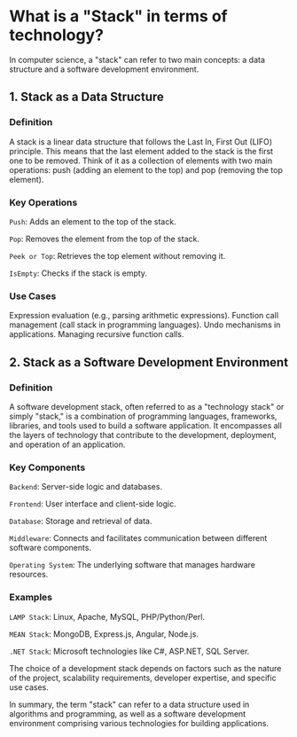 # What is a "Stack" in terms of technology?

In computer science, a "stack" can refer to two main concepts: a data structure and a software development environment.

## 1. Stack as a Data Structure

### Definition

A stack is a linear data structure that follows the Last In, First Out (LIFO) principle. This means that the last element added to the stack is the first one to be removed. Think of it as a collection of elements with two main operations: push (adding an element to the top) and pop (removing the top element).

### Key Operations

`Push`: Adds an element to the top of the stack.

`Pop`: Removes the element from the top of the stack.

`Peek or Top`: Retrieves the top element without removing it.

`IsEmpty`: Checks if the stack is empty.

### Use Cases

Expression evaluation (e.g., parsing arithmetic expressions).
Function call management (call stack in programming languages).
Undo mechanisms in applications.
Managing recursive function calls.

## 2. Stack as a Software Development Environment

### Definition

A software development stack, often referred to as a "technology stack" or simply "stack," is a combination of programming languages, frameworks, libraries, and tools used to build a software application. It encompasses all the layers of technology that contribute to the development, deployment, and operation of an application.

### Key Components

`Backend`: Server-side logic and databases.

`Frontend`: User interface and client-side logic.

`Database`: Storage and retrieval of data.

`Middleware`: Connects and facilitates communication between different software components.

`Operating System`: The underlying software that manages hardware resources.


### Examples

`LAMP Stack`: Linux, Apache, MySQL, PHP/Python/Perl.

`MEAN Stack`: MongoDB, Express.js, Angular, Node.js.

`.NET Stack`: Microsoft technologies like C#, ASP.NET, SQL Server.

The choice of a development stack depends on factors such as the nature of the project, scalability requirements, developer expertise, and specific use cases.

In summary, the term "stack" can refer to a data structure used in algorithms and programming, as well as a software development environment comprising various technologies for building applications.
